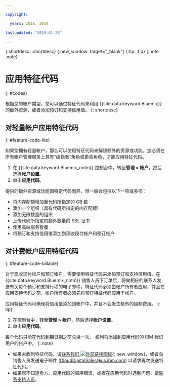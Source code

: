 ```yaml
---

copyright:

  years: 2018, 2019

lastupdated: "2019-01-28"

---
```


{:shortdesc: .shortdesc}
{:new_window: target="_blank"}
{:tip: .tip}
{:note .note}


# 应用特征代码
{: #codes}

根据您的帐户类型，您可以通过特征代码来利用 {{site.data.keyword.Bluemix}} 的额外资源，或者添加预订和支持信用值。
{: shortdesc}


## 对轻量帐户应用特征代码
{: #feature-code-lite}

如果您拥有轻量帐户，那么可以使用特征代码来解锁额外的资源或功能。您必须在所有帐户管理服务上具有“编辑者”角色或更高角色，才能应用特征代码。  

1. 在 {{site.data.keyword.Bluemix_notm}} 控制台中，转至**管理 > 帐户**，然后选择**帐户设置**。
2. 单击**应用代码**。

提供的额外资源或功能因特定代码而异，但一般会包括以下一项或多项：

  * 将内存配额增加至代码所指定的 GB 数
  * 添加一个组织（具有代码所指定的内存配额）
  * 添加无限数量的组织
  * 上传代码所指定的额外数量的 SSL 证书
  * 使用高端服务套餐
  * 将预订和支持信用值添加到现收现付帐户和预订帐户


## 对计费帐户应用特征代码
{: #feature-code-billable}

对于现收现付帐户和预订帐户，需要使用特征代码来添加预订和支持信用值。在 {{site.data.keyword.Bluemix_notm}} 销售人员下订单后，将向相应的联系人发送有关每个预订和支持行项的电子邮件。特征代码必须由帐户所有者应用，并且在应用支持代码之前，帐户所有者必须先将预订特征代码应用于帐户。

应用特征代码可确保将信用值添加到帐户中，并且不会发生额外的超额费用。
{: tip}

1. 在控制台中，转至**管理 > 帐户**，然后选择**帐户设置**。
2. 单击**应用代码**。

  每个代码只能在代码到期日期之前兑换一次。
权利将添加到应用代码的 IBM 标识用户的帐户中。
  {: note}

  * 如果未收到特征代码，请[联系我们 ![外部链接图标](../icons/launch-glyph.svg "外部链接图标")](https://www.ibm.com/cloud-computing/bluemix/contact-us){: new_window}，或者向销售人员发送电子邮件 (CloudDigitalSales@us.ibm.com) 以请求再次发送特征代码。
  * 如果您不知道卖方、应用代码的顺序错误，或者在应用代码时遇到问题，请[联系支持人员](/docs/get-support?topic=get-support-getting-customer-support)。
